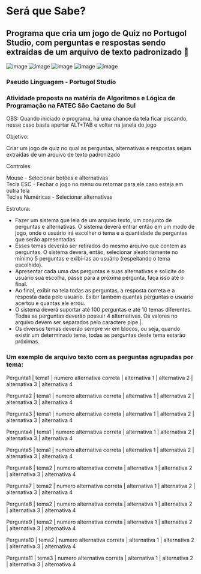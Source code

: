 # Será que Sabe?
## Programa que cria um jogo de Quiz no Portugol Studio, com perguntas e respostas sendo extraídas de um arquivo de texto padronizado :memo:

![image](https://github.com/PedrolaLima/Sera-que-Sabe-/assets/134794281/bb87b906-f350-462a-964f-16111aa94c06)
![image](https://github.com/PedrolaLima/Sera-que-Sabe-/assets/134794281/68391eb8-0dcf-40cc-bfe9-0da8af756a23)
![image](https://github.com/PedrolaLima/Sera-que-Sabe-/assets/134794281/3a046336-05e4-41bb-a77b-3647b8f4989c)
![image](https://github.com/PedrolaLima/Sera-que-Sabe-/assets/134794281/29c61be0-964e-4c5d-97bd-80ca9ec7e3e0)
![image](https://github.com/PedrolaLima/Sera-que-Sabe-/assets/134794281/83eb6774-1c37-4a5a-ba6c-8b13f1e4884d)


### Pseudo Linguagem - Portugol Studio

### Atividade proposta na matéria de Algoritmos e Lógica de Programação na FATEC São Caetano do Sul

OBS: Quando iniciado o programa, há uma chance da tela ficar piscando, nesse caso basta apertar ALT+TAB e voltar na janela do jogo

Objetivo: 

Criar um jogo de quiz no qual as perguntas, alternativas e respostas sejam extraídas de um arquivo de texto padronizado

Controles:

Mouse - Selecionar botões e alternativas                                                                                                                                                                               
Tecla ESC - Fechar o jogo no menu ou retornar para ele caso esteja em outra tela                                                                                                                                       
Teclas Numéricas - Selecionar alternativas

Estrutura:

- Fazer um sistema que leia de um arquivo texto, um conjunto de perguntas e alternativas. O sistema deverá entrar então em um modo de jogo, onde o usuário irá escolher o tema e a quantidade de perguntas que serão apresentadas. 
- Esses temas deverão ser retirados do mesmo arquivo que contem as perguntas. O sistema deverá, então, selecionar aleatoriamente no mínimo 5 perguntas e exibi-las ao usuário (respeitando o tema escolhido).
- Apresentar cada uma das perguntas e suas alternativas e solicite do usuário sua escolha, passe para a próxima pergunta, faça isso até o final.
- Ao final, exibir na tela todas as perguntas, a resposta correta e a resposta dada pelo usuário. Exibir também quantas perguntas o usuário acertou e quantas ele errou.
- O sistema deverá suportar até 100 perguntas e até 10 temas diferentes. Todas as perguntas deverão possuir 4 alternativas. Os valores no arquivo devem ser separados pelo caractere pipe |.
- Os diversos temas deverão sempre vir em blocos, ou seja, quando existir um determinado tema, todas as perguntas deste tema estarão próximas.

### Um exemplo de arquivo texto com as perguntas agrupadas por tema:

Pergunta1 | tema1 | numero alternativa correta | alternativa 1 | alternativa 2 | alternativa 3 | alternativa 4

Pergunta2 | tema1 | numero alternativa correta | alternativa 1 | alternativa 2 | alternativa 3 | alternativa 4

Pergunta3 | tema1 | numero alternativa correta | alternativa 1 | alternativa 2 | alternativa 3 | alternativa 4

Pergunta4 | tema1 | numero alternativa correta | alternativa 1 | alternativa 2 | alternativa 3 | alternativa 4

Pergunta5 | tema1 | numero alternativa correta | alternativa 1 | alternativa 2 | alternativa 3 | alternativa 4

Pergunta6 | tema2 | numero alternativa correta | alternativa 1 | alternativa 2 | alternativa 3 | alternativa 4

Pergunta7 | tema2 | numero alternativa correta | alternativa 1 | alternativa 2 | alternativa 3 | alternativa 4

Pergunta8 | tema2 | numero alternativa correta | alternativa 1 | alternativa 2 | alternativa 3 | alternativa 4

Pergunta9 | tema2 | numero alternativa correta | alternativa 1 | alternativa 2 | alternativa 3 | alternativa 4

Pergunta10 | tema2 | numero alternativa correta | alternativa 1 | alternativa 2 | alternativa 3 | alternativa 4

Pergunta11 | tema3 | numero alternativa correta | alternativa 1 | alternativa 2 | alternativa 3 | alternativa 4
